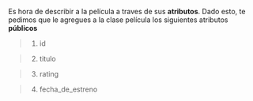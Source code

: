 Es hora de describir a la película a traves de sus **atributos**. Dado esto, te pedimos que le agregues a la clase película los siguientes atributos **públicos**

> 1. id

> 2. titulo

> 3. rating

> 4. fecha_de_estreno